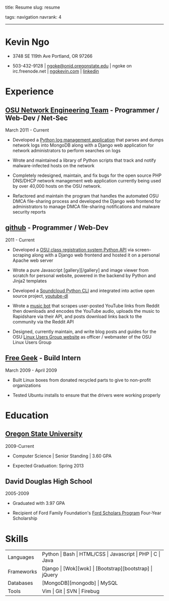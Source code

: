 title: Resume
slug: resume

tags: navigation
navrank: 4

---

Kevin Ngo
=========

- 3748 SE 119th Ave Portland, OR 97266

- 503-432-9128 | ngoke@onid.oregonstate.edu | ngoke on irc.freenode.net |
[ngokevin.com](http://ngokevin.com) | [linkedin](http://www.linkedin.com/pub/kevin-ngo/42/576/b5a)

Experience
==========

<a href="http://oregonstate.edu/net">OSU Network Engineering Team</a> - Programmer / Web-Dev / Net-Sec
------------------------------------------------------------------------------------------------------
March 2011 - Current

- Developed a [Python log management application][netshed] that parses and dumps network
  logs into MongoDB along with a Django web application for network
administrators to perform searches on logs

- Wrote and maintained a library of Python scripts that track and notify
  malware-infected hosts on the network

- Completely redesigned, maintain, and fix bugs for the open source PHP
  DNS/DHCP network management web application currently being used by over
40,000 hosts on the OSU network.

- Refactored and maintain the program that handles the automated OSU DMCA
  file-sharing process and developed the Django web frontend for administrators
to manage DMCA file-sharing notifications and malware security reports

[netshed]:http://github.com/ngokevin/netshed

<a href="http://github.com/ngokevin">github</a> - Programmer / Web-Dev
----------------------------------------------------------------------
2011 - Current

- Developed a [OSU class registration system Python API][reglib] via
  screen-scraping along with a Django web frontend and hosted it on a personal
Apache web server

- Wrote a pure Javascript [gallery][/gallery] and image viewer from scratch for
  personal website, powered in the backend by Python and Jinja2 templates

- Developed a [Soundcloud Python CLI][soundcloud] and integrated into active
  open source project, [youtube-dl][youtube-dl]

- Wrote a [music bot][prestobot] that scrapes user-posted YouTube links from Reddit then
  downloads and encodes the YouTube audio, uploads the music to Rapidshare via
their API, and posts download links back to the community via the Reddit API

- Designed, currently maintain, and write blog posts and guides for the OSU
  [Linux Users Group website](http://lug.oregonstate.edu) as officer /
webmaster of the OSU Linux Users Group

[reglib]:http://github.com/ngokevin/reglib
[soundcloud]:http://github.com/ngokevin/soundcloud-dl
[prestobot]:http://www.reddit.com/r/listentothis/comments/l3j5w/prestobot_20111006_download_link_for_todays/
[youtube-dl]:http://github.com/rg3/youtube-dl

<a href="http://freegeek.org">Free Geek</a> - Build Intern
----------------------------------------------------------
March 2009 - April 2009

- Built Linux boxes from donated recycled parts to give to non-profit organizations

- Tested Ubuntu installs to ensure that the drivers were working properly

Education
=========

<a href="http://eecs.oregonstate.edu/">Oregon State University</a>
------------------------------------------------------------------
2009-Current

- Computer Science | Senior Standing | 3.60 GPA

- Expected Graduation: Spring 2013

David Douglas High School
-------------------------
2005-2009

- Graduated with 3.97 GPA

- Recipient of Ford Family Foundation's [Ford Scholars Program][ford] Four-Year Scholarship

Skills
======
<table>
    <tr><td>Languages</td><td>Python | Bash | HTML/CSS | Javascript | PHP | C | Java</td></tr>
    <tr><td>Frameworks</td><td>Django | [Wok][wok] | [Bootstrap][bootstrap] | jQuery</td></tr>
    <tr><td>Databases</td><td>[MongoDB][mongodb] | MySQL</td></tr>
    <tr><td>Tools</td><td>Vim | Git | SVN | Firebug</td></tr>
</table>

[ford]:http://www.tfff.org/ScholarshipPrograms/FordScholarsProgram/OregonFordScholars/tabid/65/Default.aspx
[mongodb]:http://mongodb.org
[wok]:http://github.com/mythmon/wok
[bootstrap]:http://twitter.github.com/bootstrap
